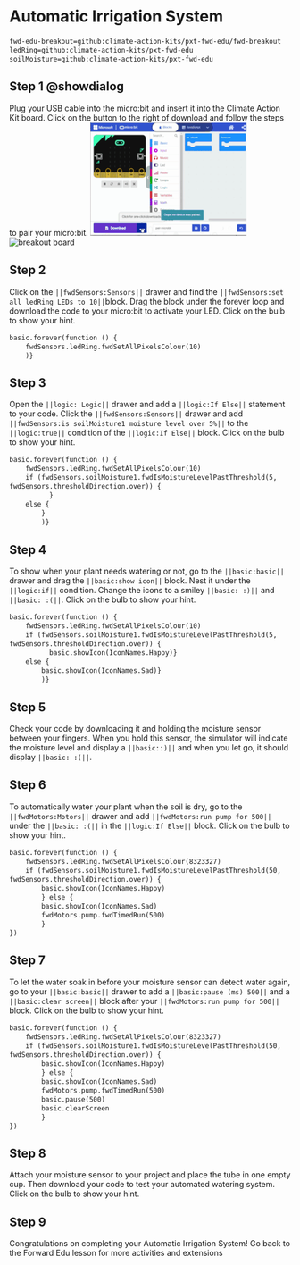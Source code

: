 # Automatic Irrigation System
```package
fwd-edu-breakout=github:climate-action-kits/pxt-fwd-edu/fwd-breakout
ledRing=github:climate-action-kits/pxt-fwd-edu
soilMoisture=github:climate-action-kits/pxt-fwd-edu
```
## Step 1 @showdialog
Plug your USB cable into the micro:bit and insert it into the Climate Action Kit board. Click on the button to the right of download and follow the steps to pair your micro:bit.
![microbit pair](https://raw.githubusercontent.com/mbakhtar/iste-advanced-agriculture-v2/master/pair%20microbit-280x203.gif)
![breakout board](https://raw.githubusercontent.com/mbakhtar/wind-turbine-lesson-tutorial/master/breakout-resized.png)
## Step 2
Click on the ``||fwdSensors:Sensors||`` drawer and 
find the ``||fwdSensors:set all ledRing LEDs to 10||``block.
Drag the block under the forever loop and download the code to your micro:bit to activate your LED.
Click on the bulb to show your hint.
```blocks
basic.forever(function () {
    fwdSensors.ledRing.fwdSetAllPixelsColour(10)
    )}
```
## Step 3
Open the ``||logic: Logic||`` drawer and add a ``||logic:If Else||`` statement to your code.
Click the ``||fwdSensors:Sensors||`` drawer and add ``||fwdSensors:is soilMoisture1 moisture level over 5%||`` 
to the ``||logic:true||`` condition of the ``||logic:If Else||`` block.
Click on the bulb to show your hint.
```blocks
basic.forever(function () {
    fwdSensors.ledRing.fwdSetAllPixelsColour(10)
    if (fwdSensors.soilMoisture1.fwdIsMoistureLevelPastThreshold(5, fwdSensors.thresholdDirection.over)) {
          } 
    else {
        }
        )}
```
## Step 4
To show when your plant needs watering or not, go to the ``||basic:basic||`` 
drawer and drag the 
``||basic:show icon||`` block. Nest it under the ``||logic:if||`` condition. 
Change the icons to a smiley ``||basic: :)||`` and ``||basic: :(||``.
Click on the bulb to show your hint.
```blocks
basic.forever(function () {
    fwdSensors.ledRing.fwdSetAllPixelsColour(10)
    if (fwdSensors.soilMoisture1.fwdIsMoistureLevelPastThreshold(5, fwdSensors.thresholdDirection.over)) {
          basic.showIcon(IconNames.Happy)} 
    else {
        basic.showIcon(IconNames.Sad)}
        )}
```
## Step 5
Check your code by downloading it and holding the moisture sensor between 
your fingers. When you hold this sensor, the simulator will indicate the moisture level and display a ``||basic::)||``
and when you let go, it should display ``||basic: :(||``.

## Step 6
To automatically water your plant when the soil is dry, go to the
``||fwdMotors:Motors||`` drawer  and add ``||fwdMotors:run pump for 500||`` under the 
 ``||basic: :(||`` in the ``||logic:If Else||`` block.
Click on the bulb to show your hint.
```blocks
basic.forever(function () {
    fwdSensors.ledRing.fwdSetAllPixelsColour(8323327)
    if (fwdSensors.soilMoisture1.fwdIsMoistureLevelPastThreshold(50, fwdSensors.thresholdDirection.over)) {
        basic.showIcon(IconNames.Happy)
        } else {
        basic.showIcon(IconNames.Sad)
        fwdMotors.pump.fwdTimedRun(500)
        }
})
```
## Step 7
To let the water soak in before your moisture sensor can detect water again, 
go to your ``||basic:basic||`` drawer 
to add a ``||basic:pause (ms) 500||`` 
and a ``||basic:clear screen||`` block after your
``||fwdMotors:run pump for 500||`` block.
Click on the bulb to show your hint.   
```blocks
basic.forever(function () {
    fwdSensors.ledRing.fwdSetAllPixelsColour(8323327)
    if (fwdSensors.soilMoisture1.fwdIsMoistureLevelPastThreshold(50, fwdSensors.thresholdDirection.over)) {
        basic.showIcon(IconNames.Happy)
        } else {
        basic.showIcon(IconNames.Sad)
        fwdMotors.pump.fwdTimedRun(500)
        basic.pause(500)
        basic.clearScreen
        }
})
```
## Step 8
Attach your moisture sensor to your project and place the tube in one empty cup. 
Then download your code to test your automated watering system.
Click on the bulb to show your hint.

## Step 9
Congratulations on completing your Automatic Irrigation System! 
Go back to the Forward Edu lesson for more activities and extensions
